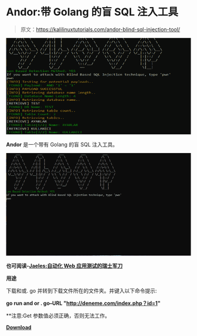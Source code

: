 # Andor:带 Golang 的盲 SQL 注入工具

> 原文：<https://kalilinuxtutorials.com/andor-blind-sql-injection-tool/>

[![Andor : Blind SQL Injection Tool With Golang](img//fd0bfbff401db285c495d3f0634338a0.png "Andor : Blind SQL Injection Tool With Golang")](https://1.bp.blogspot.com/-du49gKQMODI/XdPTGfcC01I/AAAAAAAADf4/JJRGJ4tunnQMr9v9bT_jEbZLOyuJlVbuACLcBGAsYHQ/s1600/1.png)

**Andor** 是一个带有 Golang 的盲 SQL 注入工具。

![](img//339938cd78650bbe0dda79806a53f8d3.png)

**也可阅读-[Jaeles:自动化 Web 应用测试的瑞士军刀](https://kalilinuxtutorials.com/jaeles-the-swiss-army-knife-web-application-testing/)**

**用途**

下载和或. go 并转到下载文件所在的文件夹。并键入以下命令提示:

**go run and or . go–URL "http://deneme.com/index.php？id=1"**

**注意:Get 参数值必须正确，否则无法工作。

[**Download**](https://github.com/sadicann/andor)